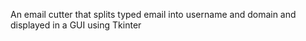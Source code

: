 An email cutter that splits typed email into username and domain and displayed in a GUI using Tkinter
